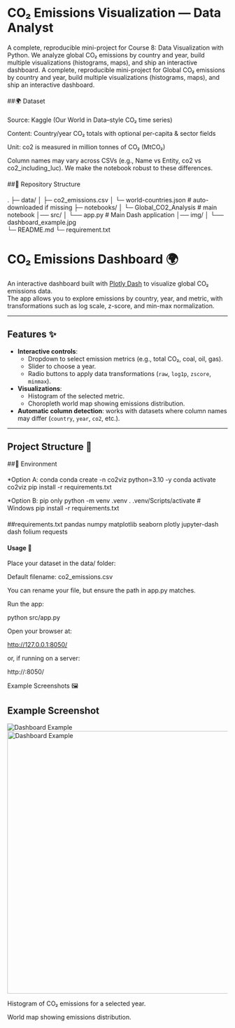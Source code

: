 # CO₂ Emissions Visualization — Data Analyst 

####
A complete, reproducible mini-project for Course 8: Data Visualization with Python.
We analyze global CO₂ emissions by country and year, build multiple visualizations (histograms, maps), and ship an interactive dashboard.
A complete, reproducible mini-project for Global CO₂ emissions by country and year, build multiple visualizations (histograms, maps), and ship an interactive dashboard.
####

##🌍 Dataset
####
Source: Kaggle (Our World in Data–style CO₂ time series)

Content: Country/year CO₂ totals with optional per-capita & sector fields

Unit: co2 is measured in million tonnes of CO₂ (MtCO₂)

Column names may vary across CSVs (e.g., Name vs Entity, co2 vs co2_including_luc). We make the notebook robust to these differences.
####

##📁 Repository Structure

####
.
├─ data/
│  ├─ co2_emissions.csv
│  └─ world-countries.json        # auto-downloaded if missing
├─ notebooks/
│  └─ Global_CO2_Analysis         # main notebook
│── src/
│ └── app.py                      # Main Dash application
│── img/
│ └── dashboard_example.jpg        
└─ README.md
└─ requirement.txt

####

# CO₂ Emissions Dashboard 🌍

An interactive dashboard built with [Plotly Dash](https://dash.plotly.com/) to visualize global CO₂ emissions data.  
The app allows you to explore emissions by country, year, and metric, with transformations such as log scale, z-score, and min-max normalization.  

---

## Features ✨
- **Interactive controls**:
  - Dropdown to select emission metrics (e.g., total CO₂, coal, oil, gas).
  - Slider to choose a year.
  - Radio buttons to apply data transformations (`raw`, `log1p`, `zscore`, `minmax`).
- **Visualizations**:
  - Histogram of the selected metric.
  - Choropleth world map showing emissions distribution.
- **Automatic column detection**: works with datasets where column names may differ (`country`, `year`, `co2`, etc.).

---

## Project Structure 📂

##🧰 Environment
####
*Option A: conda
conda create -n co2viz python=3.10 -y
conda activate co2viz
pip install -r requirements.txt

*Option B: pip only
python -m venv .venv
. .venv/Scripts/activate  # Windows
pip install -r requirements.txt
####

##requirements.txt
pandas
numpy
matplotlib
seaborn
plotly
jupyter-dash
dash
folium
requests

#### Usage 🚀

Place your dataset in the data/ folder:

Default filename: co2_emissions.csv

You can rename your file, but ensure the path in app.py matches.

Run the app:

python src/app.py


Open your browser at:

http://127.0.0.1:8050/


or, if running on a server:

http://<your-ip>:8050/

Example Screenshots 🖼️

## Example Screenshot

![Dashboard Example](../img/dashboard_example.jpg)
<img src="../img/dashboard_example.jpg" alt="Dashboard Example" width="600">


Histogram of CO₂ emissions for a selected year.

World map showing emissions distribution.
